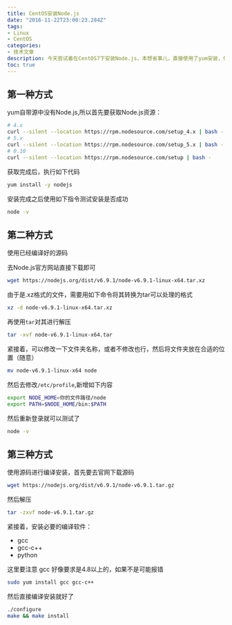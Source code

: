 ```yaml
---
title: CentOS安装Node.js
date: "2016-11-22T23:00:23.284Z"
tags: 
- Linux
- CentOS
categories:
- 技术文章
description: 今天尝试着在CentOS7下安装Node.js，本想省事儿，直接使用了yum安装，但是后来发现使用yum安装的Node.js版本太低了，所以经历了一番波折。记录一下。
toc: true
---
```


## 第一种方式

yum自带源中没有Node.js,所以首先要获取Node.js资源：

```bash
# 4.x
curl --silent --location https://rpm.nodesource.com/setup_4.x | bash -
# 5.x
curl --silent --location https://rpm.nodesource.com/setup_5.x | bash -
# 0.10
curl --silent --location https://rpm.nodesource.com/setup | bash -
```

获取完成后，执行如下代码

```bash
yum install -y nodejs
```

安装完成之后使用如下指令测试安装是否成功

```bash
node -v
```

## 第二种方式

使用已经编译好的源码

去Node.js官方网站直接下载即可

```bash
wget https://nodejs.org/dist/v6.9.1/node-v6.9.1-linux-x64.tar.xz
```

由于是.xz格式的文件，需要用如下命令将其转换为tar可以处理的格式

```bash
xz -d node-v6.9.1-linux-x64.tar.xz
```

再使用`tar`对其进行解压

```bash
tar -xvf node-v6.9.1-linux-x64.tar
```

紧接着，可以修改一下文件夹名称，或者不修改也行，然后将文件夹放在合适的位置（随意）

```bash
mv node-v6.9.1-linux-x64 node
```

然后去修改`/etc/profile`,新增如下内容

```bash
export NODE_HOME=你的文件路径/node
export PATH=$NODE_HOME/bin:$PATH
```

然后重新登录就可以测试了

```bash
node -v
```

## 第三种方式

使用源码进行编译安装，首先要去官网下载源码

```bash
wget https://nodejs.org/dist/v6.9.1/node-v6.9.1.tar.gz
```

然后解压

```bash
tar -zxvf node-v6.9.1.tar.gz
```

紧接着，安装必要的编译软件：

* gcc
* gcc-c++
* python

这里要注意 gcc 好像要求是4.8以上的，如果不是可能报错

```bash
sudo yum install gcc gcc-c++
```

然后直接编译安装就好了

```bash
./configure
make && make install
```
